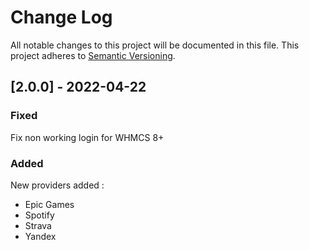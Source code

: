 # Change Log

All notable changes to this project will be documented in this file. This project adheres to [Semantic Versioning](http://semver.org/).

## [2.0.0] - 2022-04-22
### Fixed
Fix non working login for WHMCS 8+
### Added
New providers added :
- Epic Games
- Spotify
- Strava
- Yandex